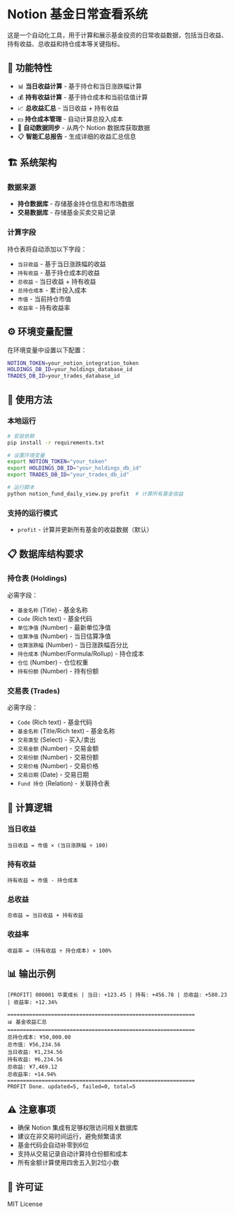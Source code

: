 # Notion 基金日常查看系统

这是一个自动化工具，用于计算和展示基金投资的日常收益数据，包括当日收益、持有收益、总收益和持仓成本等关键指标。

## 🎯 功能特性

- 📊 **当日收益计算** - 基于持仓和当日涨跌幅计算
- 💰 **持有收益计算** - 基于持仓成本和当前估值计算
- 📈 **总收益汇总** - 当日收益 + 持有收益
- 💵 **持仓成本管理** - 自动计算总投入成本
- 🔄 **自动数据同步** - 从两个 Notion 数据库获取数据
- 📋 **智能汇总报告** - 生成详细的收益汇总信息

## 🏗️ 系统架构

### 数据来源
- **持仓数据库** - 存储基金持仓信息和市场数据
- **交易数据库** - 存储基金买卖交易记录

### 计算字段
持仓表将自动添加以下字段：
- `当日收益` - 基于当日涨跌幅的收益
- `持有收益` - 基于持仓成本的收益
- `总收益` - 当日收益 + 持有收益
- `总持仓成本` - 累计投入成本
- `市值` - 当前持仓市值
- `收益率` - 持有收益率

## ⚙️ 环境变量配置

在环境变量中设置以下配置：

```bash
NOTION_TOKEN=your_notion_integration_token
HOLDINGS_DB_ID=your_holdings_database_id
TRADES_DB_ID=your_trades_database_id
```

## 🚀 使用方法

### 本地运行

```bash
# 安装依赖
pip install -r requirements.txt

# 设置环境变量
export NOTION_TOKEN="your_token"
export HOLDINGS_DB_ID="your_holdings_db_id"
export TRADES_DB_ID="your_trades_db_id"

# 运行脚本
python notion_fund_daily_view.py profit  # 计算所有基金收益
```

### 支持的运行模式

- `profit` - 计算并更新所有基金的收益数据（默认）

## 📋 数据库结构要求

### 持仓表 (Holdings)
必需字段：
- `基金名称` (Title) - 基金名称
- `Code` (Rich text) - 基金代码
- `单位净值` (Number) - 最新单位净值
- `估算净值` (Number) - 当日估算净值
- `估算涨跌幅` (Number) - 当日涨跌幅百分比
- `持仓成本` (Number/Formula/Rollup) - 持仓成本
- `仓位` (Number) - 仓位权重
- `持有份额` (Number) - 持有份额

### 交易表 (Trades)
必需字段：
- `Code` (Rich text) - 基金代码
- `基金名称` (Title/Rich text) - 基金名称
- `交易类型` (Select) - 买入/卖出
- `交易金额` (Number) - 交易金额
- `交易份额` (Number) - 交易份额
- `交易价格` (Number) - 交易价格
- `交易日期` (Date) - 交易日期
- `Fund 持仓` (Relation) - 关联持仓表

## 🔧 计算逻辑

### 当日收益
```
当日收益 = 市值 × (当日涨跌幅 ÷ 100)
```

### 持有收益
```
持有收益 = 市值 - 持仓成本
```

### 总收益
```
总收益 = 当日收益 + 持有收益
```

### 收益率
```
收益率 = (持有收益 ÷ 持仓成本) × 100%
```

## 📊 输出示例

```
[PROFIT] 000001 华夏成长 | 当日: +123.45 | 持有: +456.78 | 总收益: +580.23 | 收益率: +12.34%

============================================================
📊 基金收益汇总
============================================================
总持仓成本: ¥50,000.00
总市值: ¥56,234.56
当日收益: ¥1,234.56
持有收益: ¥6,234.56
总收益: ¥7,469.12
总收益率: +14.94%
============================================================
PROFIT Done. updated=5, failed=0, total=5
```

## ⚠️ 注意事项

- 确保 Notion 集成有足够权限访问相关数据库
- 建议在非交易时间运行，避免频繁请求
- 基金代码会自动补零到6位
- 支持从交易记录自动计算持仓份额和成本
- 所有金额计算使用四舍五入到2位小数

## 📄 许可证

MIT License
